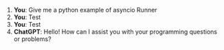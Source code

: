 1. **You**: Give me a python example of asyncio Runner
2. **You**: Test
3. **You**: Test
4. **ChatGPT**: Hello! How can I assist you with your programming questions or problems?